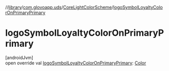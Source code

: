 //[library](../../../index.md)/[com.glovoapp.uds](../index.md)/[CoreLightColorScheme](index.md)/[logoSymbolLoyaltyColorOnPrimaryPrimary](logo-symbol-loyalty-color-on-primary-primary.md)

# logoSymbolLoyaltyColorOnPrimaryPrimary

[androidJvm]\
open override val [logoSymbolLoyaltyColorOnPrimaryPrimary](logo-symbol-loyalty-color-on-primary-primary.md): [Color](https://developer.android.com/reference/kotlin/androidx/compose/ui/graphics/Color.html)
